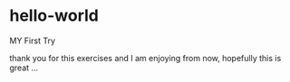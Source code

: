 hello-world
===========

MY First Try

thank you for this exercises and I am enjoying 
from now, hopefully this is great ...
